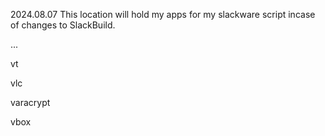 2024.08.07 This location will hold my apps for my slackware script incase of changes to SlackBuild.

...

vt

vlc

varacrypt

vbox
